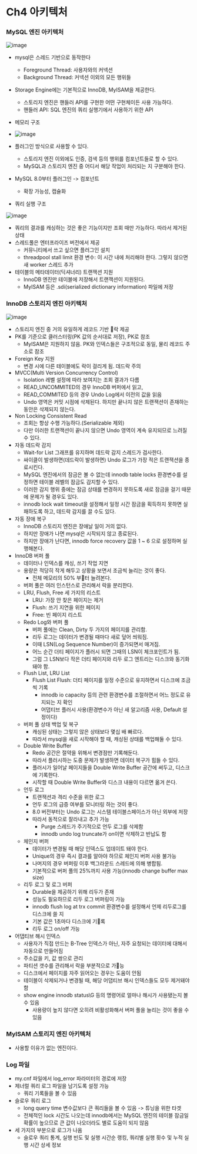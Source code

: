 # Ch4 아키텍처
### MySQL 엔진 아키텍처
![image](image/연어1.png)
* mysql은 스레드 기반으로 동작한다
    * Foreground Thread: 사용자와의 커넥션
    * Background Thread: 커넥션 이외의 모든 행위들
* Storage Engine에는 기본적으로 InnoDB, MyISAM을 제공한다.
    * 스토리지 엔진은 핸들러 API를 구현한 어떤 구현체이든 사용 가능하다.
    * 핸들러 API: SQL 엔진의 쿼리 실행기에서 사용하기 위한 API
* 메모리 구조

* ![image](image/연어2.png)
* 플러그인 방식으로 사용할 수 있다.
    * 스토리지 엔진 이외에도 인증, 검색 등의 행위를 컴포넌트들로 할 수 있다.
    * MySQL과 스토리지 엔진 중 어디서 해당 작업이 처리되는 지 구분해야 한다.
* MySQL 8.0부터 플러그인 -> 컴포넌트
    * 확장 가능성, 캡슐화
* 쿼리 실행 구조

![image](image/연어3.png)
* 쿼리의 결과를 캐싱하는 것은 좋은 기능이지만 조회 때만 가능하다. 따라서 제거된 상태
* 스레드풀은 엔터프라이즈 버전에서 제공
    * 커뮤니티에서 쓰고 싶으면 플러그인 설치
    * threadpool stall limit 환경 변수: 이 시간 내에 처리해야 한다. 그렇지 않으면 새 worker 스레드 추가
* 테이블의 메타데이터(딕셔너리) 트랜잭션 지원
    * InnoDB 엔진만 테이블에 저장해서 트랜잭션이 지원된다.
    * MyISAM 등은 .sdi(serialized dictionary information) 파일에 저장

### InnoDB 스토리지 엔진 아키텍처
![image](image/연어4.png)
* 스토리지 엔진 중 거의 유일하게 레코드 기반 락 제공
* PK를 기준으로 클러스터링(PK 값의 순서대로 저장), PK로 참조
    * MyISAM은 지원하지 않음. PK와 인덱스들은 구조적으로 동일, 물리 레코드 주소로 참조
* Foreign Key 지원
    * 변경 시에 다른 테이블에도 락이 걸리게 됨. 데드락 주의
* MVCC(Multi Version Concurrency Control)
    * Isolation 레벨 설정에 따라 보여지는 조회 결과가 다름
    * READ_UNCOMMITED의 경우 InnoDB 버퍼에서 읽고,
    * READ_COMMITED 등의 경우 Undo Log에서 이전의 값을 읽음
    * Undo 영역은 커밋 시점에 삭제된다. 하지만 끝나지 않은 트랜잭션이 존재하는 동안은 삭제되지 않는다.
* Non Locking Consistent Read
    * 조회는 항상 수행 가능하다.(Serializable 제외)
    * 다만 이러한 트랜잭션이 끝나지 않으면 Undo 영역이 계속 유지되므로 느려질 수 있다.
* 자동 데드락 감지
    * Wait-for List 그래프를 유지하며 데드락 감지 스레드가 검사한다.
    * 싸이클이 발생하면(데드락이 발생하면) Undo 로그가 가장 적은 트랜잭션을 종료시킨다.
    * MySQL 엔진에서의 잠금은 볼 수 없는데 innodb table locks 환경변수를 설정하면 테이블 레벨의 잠금도 감지할 수 있다.
    * 이러한 감지 행위 중에는 잠금 상태를 변경하지 못하도록 새로 잠금을 걸기 때문에 문제가 될 경우도 있다.
    * innodb lock wait timeout을 설정해서 일정 시간 잠금을 획득하지 못하면 실패하도록 하고, 데드락 감지를 끌 수도 있다.
* 자동 장애 복구
    * InnoDB 스토리지 엔진은 장애날 일이 거의 없다.
    * 하지만 장애가 나면 mysql은 시작되지 않고 종료된다.
    * 하지만 장애가 난다면, innodb force recovery 값을 1 ~ 6 으로 설정하며 실행해본다.
* InnoDB 버퍼 풀
    * 데이터나 인덱스를 캐싱, 쓰기 작업 지연
    * 용량은 적당히 작게 해두고 상황을 보면서 조금씩 늘리는 것이 좋다.
        * 전체 메모리의 50% 부터 늘려본다.
    * 버퍼 풀은 여러 인스턴스로 관리해서 락을 분리한다.
    * LRU, Flush, Free 세 가지의 리스트
        * LRU: 가장 안 찾은 페이지는 제거
        * Flush: 쓰기 지연을 위한 페이지
        * Free: 빈 페이지 리스트
    * Redo Log와 버퍼 풀
        * 버퍼 풀에는 Clean, Dirty 두 가지의 페이지를 관리함.
        * 리두 로그는 데이터가 변경될 때마다 새로 덮어 씌워짐.
        * 이때 LSN(Log Sequence Number)이 증가되면서 매겨짐.
        * 어느 순간 더티 페이지가 플러시 되면 그때의 LSN이 체크포인트가 됨.
        * 그럼 그 LSN보다 작은 더티 페이지와 리두 로그 엔트리는 디스크와 동기화돼야 함.
    * Flush List, LRU List
        * Flush List Flush: 더티 페이지를 일정 수준으로 유지하면서 디스크에 조금씩 기록
            * innodb io capacity 등의 관련 환경변수를 조절하면서 어느 정도로 유지되는 지 확인
            * 어댑티브 플러시 사용(환경변수가 아닌 새 알고리즘 사용, Default 설정이다)
    * 버퍼 풀 상태 백업 및 복구
        * 캐싱된 상태는 그렇지 않은 상태보다 몇십 배 빠르다.
        * 따라서 mysql을 새로 시작해야 할 때, 캐싱된 상태를 백업해둘 수 있다.
    * Double Write Buffer
        * Redo 공간은 절약을 위해서 변경점만 기록해둔다.
        * 따라서 플러시하는 도중 문제가 발생하면 데이터 복구가 힘들 수 있다.
        * 플러시가 일어날 페이지들을 Double Write Buffer 공간에 써두고, 디스크에 기록한다.
        * 시작할 때 Double Write Buffer와 디스크 내용이 다르면 옮겨 쓴다.
    * 언두 로그
        * 트랜잭션과 격리 수준을 위한 로그
        * 언두 로그의 급증 여부를 모니터링 하는 것이 좋다.
        * 8.0 버전부터는 Undo 로그는 시스템 테이블스페이스가 아닌 외부에 저장
        * 따라서 동적으로 잘라내고 추가 가능
            * Purge 스레드가 주기적으로 언두 로그를 삭제함
            * innodb undo log truncate가 on이면 삭제하고 반납도 함
    * 체인지 버퍼
        * 데이터가 변경될 때 해당 인덱스도 업데이트 돼야 한다.
        * Unique의 경우 즉시 결과를 알아야 하므로 체인지 버퍼 사용 불가능
        * 나머지의 경우 버퍼링 이후 백그라운드 스레드에 의해 병합됨.
        * 기본적으로 버퍼 풀의 25%까지 사용 가능(innodb change buffer max size)
    * 	리두 로그 및 로그 버퍼
         * Durable을 제공하기 위해 리두가 존재
         * 성능도 필요하므로 리두 로그 버퍼링이 가능
         * innodb flush log at trx commit 환경변수를 설정해서 언제 리두로그를 디스크에 쓸 지
         * 기본 값은 1초마다 디스크에 기록
         * 리두 로그 on/off 가능
* 어댑티브 해시 인덱스
    * 사용자가 직접 만드는 B-Tree 인덱스가 아닌, 자주 요청되는 데이터에 대해서 자동으로 만들어짐
    * 주소값을 키, 값 쌍으로 관리
    * 파티션 갯수를 관리해서 락을 부분적으로 가능
    * 디스크에서 페이지를 자주 읽어오는 경우는 도움이 안됨
    * 테이블이 삭제되거나 변경될 때, 해당 어댑티브 해시 인덱스들도 모두 제거돼야 함
    * show engine innodb status\G 등의 명령어로 얼마나 해시가 사용됐는지 볼 수 있음
        * 사용량이 높지 않다면 오히려 비활성화해서 버퍼 풀을 늘리는 것이 좋을 수 있음

### MyISAM 스토리지 엔진 아키텍처
* 	사용할 이유가 없는 엔진이다.

### Log 파일
* 	my.cnf 파일에서 log_error 파라미터의 경로에 저장
* 제너럴 쿼리 로그 파일을 남기도록 설정 가능
    * 쿼리 기록들을 볼 수 있음
* 슬로우 쿼리 로그
    * long query time 변수값보다 큰 쿼리들을 볼 수 있음 -> 튜닝을 위한 타겟
    * 전체적인 lock 시간도 나오는데 innodb에서는 MySQL 엔진의 테이블 잠금일 확률이 높으므로 큰 값이 나오더라도 별로 도움이 되지 않음
* 세 가지의 부분으로 로그가 나옴
    * 슬로우 쿼리 통계, 실행 빈도 및 실행 시간순 랭킹, 쿼리별 실행 횟수 및 누적 실행 시간 상세 정보
